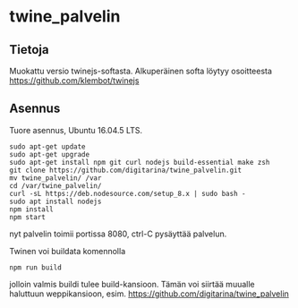 # twine_palvelin

## Tietoja

Muokattu versio twinejs-softasta. Alkuperäinen softa löytyy osoitteesta https://github.com/klembot/twinejs 

## Asennus

Tuore asennus, Ubuntu 16.04.5 LTS.

    sudo apt-get update
    sudo apt-get upgrade
    sudo apt-get install npm git curl nodejs build-essential make zsh
    git clone https://github.com/digitarina/twine_palvelin.git
    mv twine_palvelin/ /var
    cd /var/twine_palvelin/
    curl -sL https://deb.nodesource.com/setup_8.x | sudo bash -
    sudo apt install nodejs
    npm install
    npm start

nyt palvelin toimii portissa 8080, ctrl-C pysäyttää palvelun.

Twinen voi buildata komennolla

	npm run build
	
jolloin valmis buildi tulee build-kansioon. Tämän voi siirtää muualle haluttuun weppikansioon, esim. https://github.com/digitarina/twine_palvelin
